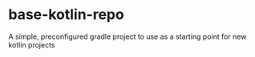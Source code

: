 # base-kotlin-repo
A simple, preconfigured gradle project to use as a starting point for new kotlin projects

